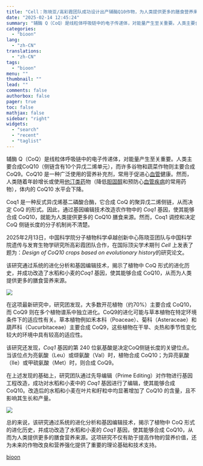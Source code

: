 ```yaml
---
title: "Cell：陈晓亚/高彩霞团队成功设计出产辅酶Q10作物，为人类提供更多的膳食营养来源"
date: "2025-02-14 12:45:24"
summary: "辅酶 Q（CoQ）是线粒体呼吸链中的电子传递体，对能量产生至关重要。人类主要合成CoQ10（侧链含有..."
categories:
  - "bioon"
lang:
  - "zh-CN"
translations:
  - "zh-CN"
tags:
  - "bioon"
menu: ""
thumbnail: ""
lead: ""
comments: false
authorbox: false
pager: true
toc: false
mathjax: false
sidebar: "right"
widgets:
  - "search"
  - "recent"
  - "taglist"
---
```


辅酶 Q（CoQ）是线粒体呼吸链中的电子传递体，对能量产生至关重要。人类主要合成CoQ10（侧链含有10个异戊二烯单元），而许多谷物和蔬菜作物则主要合成 CoQ9。CoQ10 是一种广泛使用的营养补充剂，常用于促进心[血管](https://www.medsci.cn/guideline/list.do?q=%E8%A1%80%E7%AE%A1)健康。然而，人类随着年龄增长或使用[他汀类药](https://www.medsci.cn/topic/show?id=644725344b1)物（降低[胆固醇](https://www.medsci.cn/search?q=%E8%83%86%E5%9B%BA%E9%86%87)和预防心[血管疾病](https://www.medsci.cn/topic/show?id=bb6f89e145a)的常用药物），体内的 CoQ10 水平会下降。

Coq1 是一种反式异戊烯基二磷酸合酶，它合成 CoQ 的聚异戊二烯侧链，从而决定 CoQ 的形式。因此，通过基因编辑技术改造农作物中的 *Coq1* 基因，使其能够合成 CoQ10，就能为人类提供更多的 CoQ10 膳食来源。然而，Coq1 调控和决定 CoQ 侧链长度的分子机制尚不清楚。



2025年2月13日，中国科学院分子植物科学卓越创新中心陈晓亚团队与中国科学院遗传与发育生物学研究所高彩霞团队合作，在国际顶尖学术期刊 *Cell* 上发表了题为：*Design of CoQ10 crops based on evolutionary history*的研究论文。

该研究通过系统的进化分析和基因编辑技术，揭示了植物中 CoQ 形式的进化历史，并成功改造了水稻和小麦的*Coq1* 基因，使其能够合成 CoQ10，从而为人类提供更多的膳食营养来源。

![](https://msimg.bioon.com/bioon-com/20241101/aa935aa42d61417fab07f1a8fd310f68-kB1t4KN4K4nb.jpg)

在这项最新研究中，研究团发现，大多数开花植物（约70%）主要合成 CoQ10，而 CoQ9 则在多个植物谱系中独立进化。CoQ9的进化可能与草本植物在特定环境条件下的适应性有关。草本植物例如禾本科（Poaceae）、菊科（Asteraceae）和葫芦科（Cucurbitaceae）主要合成 CoQ9，这些植物在干旱、炎热和季节性变化较大的环境中具有较高的适应性。

该研究还发现，*Coq1* 基因的第 240 位氨基酸是决定CoQ侧链长度的关键位点。当该位点为亮氨酸（Leu）或缬氨酸（Val）时，植物合成 CoQ10；为异亮氨酸（Ile）或甲硫氨酸（Met）时，则合成 CoQ9。

在上述发现的基础上，研究团队通过先导编辑（Prime Editing）对作物进行基因工程改造，成功对水稻和小麦中的 *Coq1* 基因进行了编辑，使其能够合成 CoQ10。改造后的水稻和小麦在叶片和籽粒中均显著增加了 CoQ10 的含量，且不影响其生长和产量。

![](https://msimg.bioon.com/bioon-com/20241101/923867e9c73e43fca4f906185a3f7a3b-pZnf1u31y8H7.jpg)


总的来说，该研究通过系统的进化分析和基因编辑技术，揭示了植物中 CoQ 形式的进化历史，并成功改造了水稻和小麦的 *Coq1* 基因，使其能够合成 CoQ10，从而为人类提供更多的膳食营养来源。这项研究不仅有助于提高作物的营养价值，还为未来的作物改良和营养强化提供了重要的理论基础和技术支持。

[bioon](http://news.bioon.com/article/9ab2863221c0.html)

